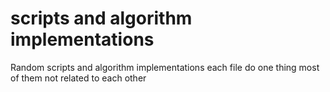 # scripts and algorithm implementations

Random scripts and algorithm implementations each file do one thing most of them not related to each other
